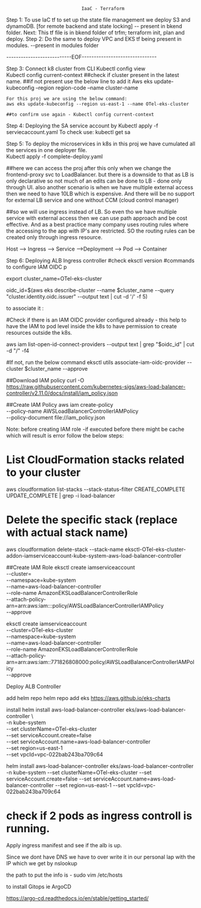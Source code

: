 								IaaC - Terraform


Step 1:
To use IaC tf to set up the state file management we deploy S3 and dynamoDB. [for remote backend and state locking]
		-- present in bkend folder.
Next:
	This tf file is  in bkend folder of trfm; terraform init, plan and deploy.
Step 2:
Do the same to deploy VPC and EKS tf being present in modules. --present in modules folder 



---------------------------EOF-------------------------------




Step 3:
Connect k8 cluster from CLI
	Kubectl config view  
Kubectl config current-context 	##check if cluster present in the latest name.
	##if not present use the below line to add it 
	Aws eks update-kubeconfig –region region-code –name cluster-name

	For this proj we are using the below command:
	aws eks update-kubeconfig --region us-east-1 --name OTel-eks-cluster

	##to confirm use again - Kubectl config current-context 

Step 4:
Deploying the SA service account by 
	Kubectl apply -f serviecaccount.yaml
To check use: kubectl get sa

Step 5:
To deploy the microservices in k8s in this proj we have cumulated all the services in one deployer file.	   
Kubectl apply -f complete-deploy.yaml

##here we can access the proj after this only when we change the frontend-proxy svc to LoadBalancer.
but there is a downside to that as LB is only declarative so not much of an edits can be done to LB - done only through UI.
	also another scenario is when we have multiple external access then we need to have 10LB which is expensive.
	And there will be no support for external LB service and one without CCM (cloud control manager)

##so we will use ingress instead of LB.
	So even tho we have multiple service with external access then we can use path approach and be cost effective.
	And as a best practice many company uses routing rules where the accessing to the app with IP's are restricted.
	SO the routing rules can be created only through ingress resource. 

Host --> Ingress --> Service -->Deployment --> Pod --> Container


Step 6:
Deploying ALB Ingress controller
	#check eksctl version
	#commands to configure IAM OIDC p
  
export cluster_name=OTel-eks-cluster

oidc_id=$(aws eks describe-cluster --name $cluster_name --query "cluster.identity.oidc.issuer"  --output text | cut -d '/' -f 5) 

to associate it :

#Check if there is an IAM OIDC provider configured already - this help to have the IAM to pod level inside the k8s to have permission to create resources outside the k8s.

aws iam list-open-id-connect-providers --output text | grep "$oidc_id" | cut -d "/" -f4


#If not, run the below command
eksctl utils associate-iam-oidc-provider --cluster $cluster_name --approve

##Download IAM policy
curl -O https://raw.githubusercontent.com/kubernetes-sigs/aws-load-balancer-controller/v2.11.0/docs/install/iam_policy.json


##Create IAM Policy
aws iam create-policy \
    --policy-name AWSLoadBalancerControllerIAMPolicy \
    --policy-document file://iam_policy.json


Note: before creating IAM role -if executed before there might be cache which will result is error follow the below steps:
# List CloudFormation stacks related to your cluster
aws cloudformation list-stacks --stack-status-filter CREATE_COMPLETE UPDATE_COMPLETE | grep -i load-balancer

# Delete the specific stack (replace with actual stack name)
aws cloudformation delete-stack --stack-name eksctl-OTel-eks-cluster-addon-iamserviceaccount-kube-system-aws-load-balancer-controller


##Create IAM Role
eksctl create iamserviceaccount \
  --cluster=<your-cluster-name> \
  --namespace=kube-system \
  --name=aws-load-balancer-controller \
  --role-name AmazonEKSLoadBalancerControllerRole \
--attach-policy-arn=arn:aws:iam::<your-aws-account-id>:policy/AWSLoadBalancerControllerIAMPolicy \
  --approve


eksctl create iamserviceaccount \
  --cluster=OTel-eks-cluster \
  --namespace=kube-system \
  --name=aws-load-balancer-controller \
  --role-name AmazonEKSLoadBalancerControllerRole \
--attach-policy-arn=arn:aws:iam::771826808000:policy/AWSLoadBalancerControllerIAMPolicy \
  --approve


Deploy ALB Controller

add helm repo 
helm repo add eks https://aws.github.io/eks-charts

install 
helm install aws-load-balancer-controller eks/aws-load-balancer-controller \            
  -n kube-system \
  --set clusterName=OTel-eks-cluster \
  --set serviceAccount.create=false \
  --set serviceAccount.name=aws-load-balancer-controller \
  --set region=us-east-1 \
  --set vpcId=vpc-022bab243ba709c64 

  helm install aws-load-balancer-controller eks/aws-load-balancer-controller -n kube-system --set clusterName=OTel-eks-cluster --set serviceAccount.create=false --set serviceAccount.name=aws-load-balancer-controller --set region=us-east-1 --set vpcId=vpc-022bab243ba709c64 


  # check if 2 pods as ingress controll is running.


  Apply ingress manifest and see if the alb is up.

  Since we dont have DNS we have to over write it in our personal lap with the IP which we get by nslookup 

  the path to put the info is - sudo vim /etc/hosts 

  

  to install Gitops ie ArgoCD

  https://argo-cd.readthedocs.io/en/stable/getting_started/
  